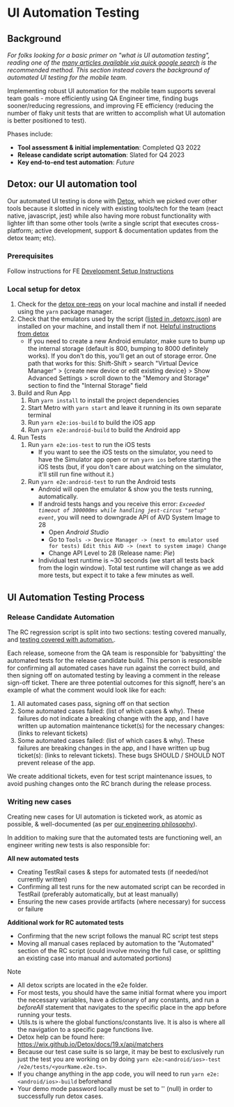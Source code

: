 # UI Automation Testing

## Background
_For folks looking for a basic primer on "what is UI automation testing", reading one of the [many articles available via quick google search](https://www.atlassian.com/continuous-delivery/software-testing/types-of-software-testing) is the recommended method. This section instead covers the background of automated UI testing for the mobile team._

Implementing robust UI automation for the mobile team supports several team goals - more efficiently using QA Engineer time, finding bugs sooner/reducing regressions, and improving FE efficiency (reducing the number of flaky unit tests that are written to accomplish what UI automation is better positioned to test). 

Phases include:
- **Tool assessment & initial implementation**: Completed Q3 2022
- **Release candidate script automation**: Slated for Q4 2023
- **Key end-to-end test automation**: _Future_

## Detox: our UI automation tool
Our automated UI testing is done with [Detox](https://wix.github.io/Detox/), which we picked over other tools because it slotted in nicely with existing tools/tech for the team (react native, javascript, jest) while also having more robust functionality with lighter lift than some other tools (write a single script that executes cross-platform; active development, support & documentation updates from the detox team; etc).

### Prerequisites
Follow instructions for FE [Development Setup Instructions](https://department-of-veterans-affairs.github.io/va-mobile-app/docs/Engineering/FrontEnd/DevSetupProcess)

### Local setup for detox
1. Check for the [detox pre-reqs](https://wix.github.io/Detox/docs/introduction/getting-started#detox-prerequisites) on your local machine and install if needed using the `yarn` package manager.
2. Check that the emulators used by the script ([listed in .detoxrc.json](https://github.com/department-of-veterans-affairs/va-mobile-app/blob/develop/VAMobile/.detoxrc.json#L17)) are installed on your machine, and install them if not. [Helpful instructions from detox](https://wix.github.io/Detox/docs/introduction/project-setup#step-3-device-configs)
    - If you need to create a new Android emulator, make sure to bump up the internal storage (default is 800, bumping to 8000 definitely works). If you don't do this, you'll get an out of storage error. One path that works for this: Shift-Shift > search "Virtual Device Manager" > {create new device or edit existing device} > Show Advanced Settings > scroll down to the "Memory and Storage" section to find the "Internal Storage" field
3. Build and Run App
   1. Run `yarn install` to install the project dependencies
   2. Start Metro with `yarn start` and leave it running in its own separate terminal
   3. Run `yarn e2e:ios-build` to build the iOS app
   4. Run `yarn e2e:android-build` to build the Android app
4. Run Tests
   1. Run `yarn e2e:ios-test` to run the iOS tests
      - If you want to see the iOS tests on the simulator, you need to have the Simulator app open or run `yarn ios` before starting the iOS tests (but, if you don't care about watching on the simulator, it'll still run fine without it.)
   2. Run `yarn e2e:android-test` to run the Android tests
      - Android will open the emulator & show you the tests running, automatically.
      - If android tests hangs and you receive this error: _`Exceeded timeout of 300000ms while handling jest-circus "setup" event`_, you will need to downgrade API of AVD System Image to 28
         - Open _Android Studio_
         - Go to `Tools -> Device Manager -> (next to emulator used for tests) Edit this AVD -> (next to system image) Change`
         - Change API Level to 28 (Release name: _Pie_)
      - Individual test runtime is ~30 seconds (we start all tests back from the login window). Total test runtime will change as we add more tests, but expect it to take a few minutes as well.

## UI Automation Testing Process

### Release Candidate Automation
The RC regression script is split into two sections: testing covered manually, and [testing covered with automation.](https://dsvavsp.testrail.io/index.php?/suites/view/92&group_by=cases:section_id&group_order=desc&display_deleted_cases=0&group_id=9683).

Each release, someone from the QA team is responsible for 'babysitting' the automated tests for the release candidate build. This person is responsible for confirming all automated cases have run against the correct build, and then signing off on automated testing by leaving a comment in the release sign-off ticket. There are three potential outcomes for this signoff, here's an example of what the comment would look like for each:
1. All automated cases pass, signing off on that section
2. Some automated cases failed: (list of which cases & why). These failures do not indicate a breaking change with the app, and I have written up automation maintenance ticket(s) for the necessary changes: (links to relevant tickets)
3. Some automated cases failed: (list of which cases & why). These failures are breaking changes in the app, and I have written up bug ticket(s): (links to relevant tickets). These bugs SHOULD / SHOULD NOT prevent release of the app.

We create additional tickets, even for test script maintenance issues, to avoid pushing changes onto the RC branch during the release process.

### Writing new cases
Creating new cases for UI automation is ticketed work, as atomic as possible, & well-documented (as per [our engineering philosophy](https://department-of-veterans-affairs.github.io/va-mobile-app/docs/Engineering/Philosphy)).

In addition to making sure that the automated tests are functioning well, an engineer writing new tests is also responsible for:

**All new automated tests**
- Creating TestRail cases & steps for automated tests (if needed/not currently written)
- Confirming all test runs for the new automated script can be recorded in TestRail (preferably automatically, but at least manually)
- Ensuring the new cases provide artifacts (where necessary) for success or failure

**Additional work for RC automated tests**
- Confirming that the new script follows the manual RC script test steps
- Moving all manual cases replaced by automation to the "Automated" section of the RC script (could involve moving the full case, or splitting an existing case into manual and automated portions)

> [!NOTE]
> - All detox scripts are located in the e2e folder.
> - For most tests, you should have the same initial format where you import the necessary variables, have a dictionary of any constants, and run a _beforeAll_ statement that navigates to the specific place in the app before running your tests.
> - Utils.ts is where the global functions/constants live.  It is also is where all the navigation to a specific page functions live.
> - Detox help can be found here: https://wix.github.io/Detox/docs/19.x/api/matchers
> - Because our test case suite is so large, it may be best to exclusively run just the test you are working on by doing `yarn e2e:<android/ios>-test /e2e/tests/<yourName.e2e.ts>`.
> - If you change anything in the app code, you will need to run `yarn e2e:<android/ios>-build` beforehand
> - Your demo mode password locally must be set to '' (null) in order to successfully run detox cases.
